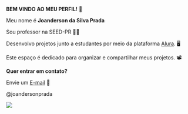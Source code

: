 **BEM VINDO AO MEU PERFIL!** 🙂

Meu nome é **Joanderson da Silva Prada**

Sou professor na SEED-PR 👨‍🏫

Desenvolvo projetos junto a estudantes por meio da plataforma [Alura](https://www.alura.com.br/). 🖥️

Este espaço é dedicado para organizar e compartilhar meus projetos. 📽️

**Quer entrar em contato?**

Envie um [E-mail](joanderson.prada@escola.pr.gov.br) 📧

@joandersonprada 

![](https://media.tenor.com/nzhSTzETOoEAAAAM/welcome-images.gif)
